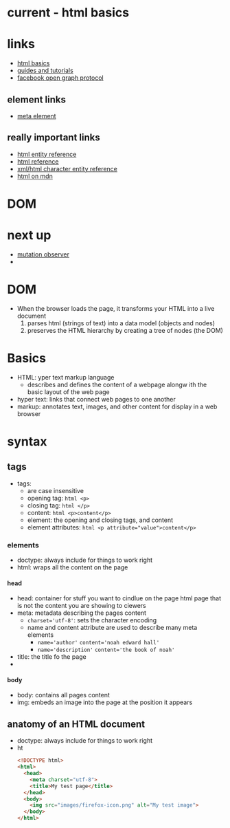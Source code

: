 # current - html basics
# links
  - [html basics](https://developer.mozilla.org/en-US/docs/Learn/Getting_started_with_the_web/HTML_basics)
  - [guides and tutorials](https://developer.mozilla.org/en-US/docs/Learn/HTML)
  - [facebook open graph protocol](http://ogp.me/)

## element links
  - [meta element](https://developer.mozilla.org/en-US/docs/Web/HTML/Element/meta)
## really important links
  - [html entity reference](https://html.spec.whatwg.org/multipage/indices.html)
  - [html reference](https://developer.mozilla.org/en-US/docs/Web/HTML/Reference)
  - [xml/html character entity reference](https://en.m.wikipedia.org/wiki/List_of_XML_and_HTML_character_entity_references)
  - [html on mdn](https://developer.mozilla.org/en-US/docs/Web/HTML)


# DOM
# next up
  - [mutation observer](https://developer.mozilla.org/en-US/docs/Web/API/MutationObserver)
  -

# DOM
  - When the browser loads the page, it transforms your HTML into a live document
    1. parses html (strings of text) into a data model (objects and nodes)
    2. preserves the HTML hierarchy by creating a tree of nodes (the DOM)

# Basics
  - HTML: yper text markup language
    - describes and defines the content of a webpage alongw ith the basic layout of the web page
  - hyper text: links that connect web pages to one another
  - markup: annotates text, images, and other content for display in a web browser

# syntax
## tags
  - tags:
    - are case insensitive
    - opening tag: ```html <p>```
    - closing tag: ```html </p>```
    - content: ```html <p>content</p>```
    - element: the opening and closing tags, and content
    - element attributes: ```html <p attribute="value">content</p>```

### elements
  - doctype: always include for things to work right
  - html: wraps all the content on the page

#### head
  - head: container for stuff you want to cindlue on the page html page that is not the content you are showing to ciewers
  - meta: metadata describing the pages content
    - `charset='utf-8'`: sets the character encoding
    - name and content attribute are used to describe many meta elements
      - `name='author'` `content='noah edward hall'`
      - `name='description'` `content='the book of noah'`
  - title: the title fo the page
  -
#### body
  - body: contains all pages content
  - img: embeds an image into the page at the position it appears
## anatomy of an HTML document
  - doctype: always include for things to work right
  - ht
    ```html
    <!DOCTYPE html>
    <html>
      <head>
        <meta charset="utf-8">
        <title>My test page</title>
      </head>
      <body>
        <img src="images/firefox-icon.png" alt="My test image">
      </body>
    </html>
    ```
